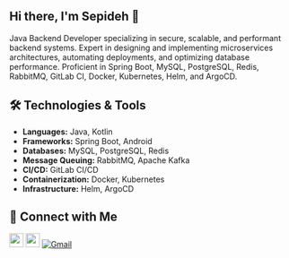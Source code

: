 ## Hi there, I'm Sepideh 👋

Java Backend Developer specializing in secure, scalable, and performant backend systems. Expert in designing and implementing microservices architectures, automating deployments, and optimizing database performance. Proficient in Spring Boot, MySQL, PostgreSQL, Redis, RabbitMQ, GitLab CI, Docker, Kubernetes, Helm, and ArgoCD.

## 🛠️ Technologies & Tools

- **Languages:** Java, Kotlin
- **Frameworks:** Spring Boot, Android
- **Databases:** MySQL, PostgreSQL, Redis
- **Message Queuing:** RabbitMQ, Apache Kafka
- **CI/CD:** GitLab CI/CD
- **Containerization:** Docker, Kubernetes
- **Infrastructure:** Helm, ArgoCD

## 🔗 Connect with Me

<a href="https://sepideh-vaziry.github.io/"><img src="https://img.shields.io/badge/website-black?&style=for-the-badge&logo=About.me&logolColor=42F425" height=25></a>  <a href="https://www.linkedin.com/in/sepideh-vaziry/"><img src="https://img.shields.io/badge/linkedin-%230077B5.svg?&style=for-the-badge&logo=linkedin&logoColor=white" height=25></a> [![Gmail](https://img.shields.io/badge/Gmail-333333?style=for-the-badge&logo=gmail&logoColor=red)](mailto:sepideh.vaziry@gmail.com)


